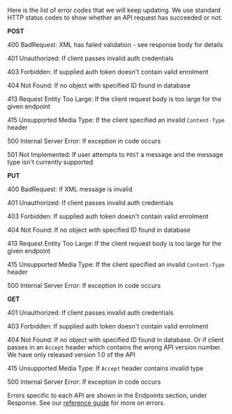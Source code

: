 Here is the list of error codes that we will keep updating.
We use standard HTTP status codes to show whether an API request has succeeded or not:

**POST**

400 BadRequest: XML has failed validation - see response body for details

401 Unauthorized: If client passes invalid auth credentials

403 Forbidden: If supplied auth token doesn't contain valid enrolment

404 Not Found: If no object with specified ID found in database

413 Request Entity Too Large: If the client request body is too large for the given endpoint

415 Unsupported Media Type: If the client specified an invalid ``Content-Type`` header

500 Internal Server Error: If exception in code occurs

501 Not Implemented: If user attempts to ``POST`` a message and the message type isn't currently supported

**PUT**

400 BadRequest: If XML message is invalid

401 Unauthorized: If client passes invalid auth credentials

403 Forbidden: If supplied auth token doesn't contain valid enrolment

404 Not Found: If no object with specified ID found in database

413 Request Entity Too Large: If the client request body is too large for the given endpoint

415 Unsupported Media Type: If the client specified an invalid ``Content-Type`` header

500 Internal Server Error: If exception in code occurs

**GET**

401 Unauthorized: If client passes invalid auth credentials

403 Forbidden: If supplied auth token doesn't contain valid enrolment

404 Not Found: If no object with specified ID found in database. Or if client passes in an ``Accept`` header which contains the wrong API version number. We have only released version 1.0 of the API

415 Unsupported Media Type: If ``Accept`` header contains invalid type

500 Internal Server Error: If exception in code occurs


Errors specific to each API are shown in the Endpoints section, under Response.
See our [reference guide](https://developer.service.hmrc.gov.uk/api-documentation/docs/reference-guide#errors) for more on errors.
